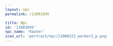 ```yaml
---
layout: npc
permalink: /11001045

title: Npc
id: '11001045'
npc_name: 'Rauter'
icon_url: 'portrait/npc/11000222_worker2_p.png'
---
```

